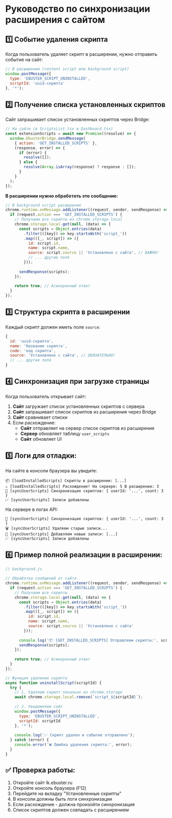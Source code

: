 # Руководство по синхронизации расширения с сайтом

## 1️⃣ Событие удаления скрипта

Когда пользователь удаляет скрипт в расширении, нужно отправить событие на сайт:

```javascript
// В расширении (content script или background script)
window.postMessage({
  type: 'EBUSTER_SCRIPT_UNINSTALLED',
  scriptId: 'uuid-скрипта'
}, '*');
```

## 2️⃣ Получение списка установленных скриптов

Сайт запрашивает список установленных скриптов через Bridge:

```javascript
// На сайте (в ScriptsList.tsx и Dashboard.tsx)
const extensionScripts = await new Promise((resolve) => {
  window.EbusterBridge.sendMessage(
    { action: 'GET_INSTALLED_SCRIPTS' },
    (response, error) => {
      if (error) {
        resolve([]);
      } else {
        resolve(Array.isArray(response) ? response : []);
      }
    }
  );
});
```

**В расширении нужно обработать это сообщение:**

```javascript
// В background script расширения
chrome.runtime.onMessage.addListener((request, sender, sendResponse) => {
  if (request.action === 'GET_INSTALLED_SCRIPTS') {
    // Получаем все скрипты из chrome.storage.local
    chrome.storage.local.get(null, (data) => {
      const scripts = Object.entries(data)
        .filter(([key]) => key.startsWith('script_'))
        .map(([_, script]) => ({
          id: script.id,
          name: script.name,
          source: script.source || 'Установлено с сайта', // ВАЖНО!
          // ... другие поля
        }));
      
      sendResponse(scripts);
    });
    
    return true; // Асинхронный ответ
  }
});
```

## 3️⃣ Структура скрипта в расширении

Каждый скрипт должен иметь поле `source`:

```javascript
{
  id: 'uuid-скрипта',
  name: 'Название скрипта',
  code: 'код скрипта',
  source: 'Установлено с сайта', // ОБЯЗАТЕЛЬНО!
  // ... другие поля
}
```

## 4️⃣ Синхронизация при загрузке страницы

Когда пользователь открывает сайт:

1. **Сайт** загружает список установленных скриптов с сервера
2. **Сайт** запрашивает список скриптов из расширения через Bridge
3. **Сайт** сравнивает списки
4. Если расхождение:
   - **Сайт** отправляет на сервер список скриптов из расширения
   - **Сервер** обновляет таблицу `user_scripts`
   - **Сайт** обновляет UI

## 5️⃣ Логи для отладки:

На сайте в консоли браузера вы увидите:

```
📦 [loadInstalledScripts] Скрипты в расширении: [...]
⚠️ [loadInstalledScripts] Расхождение! На сервере: 5 В расширении: 3
🔄 [syncUserScripts] Синхронизация скриптов: { userId: '...', count: 3 }
✅ [syncUserScripts] Записи добавлены
```

На сервере в логах API:

```
🔄 [syncUserScripts] Синхронизация скриптов: { userId: '...', count: 3 }
🗑️ [syncUserScripts] Удаляем старые записи...
📝 [syncUserScripts] Добавляем новые записи: [...]
✅ [syncUserScripts] Записи добавлены
```

## 6️⃣ Пример полной реализации в расширении:

```javascript
// background.js

// Обработка сообщений от сайта
chrome.runtime.onMessage.addListener((request, sender, sendResponse) => {
  if (request.action === 'GET_INSTALLED_SCRIPTS') {
    // Получаем все скрипты
    chrome.storage.local.get(null, (data) => {
      const scripts = Object.entries(data)
        .filter(([key]) => key.startsWith('script_'))
        .map(([_, script]) => ({
          id: script.id,
          name: script.name,
          source: script.source || 'Установлено с сайта'
        }));
      
      console.log('📦 [GET_INSTALLED_SCRIPTS] Отправляем скрипты:', scripts);
      sendResponse(scripts);
    });
    
    return true; // Асинхронный ответ
  }
});

// Функция удаления скрипта
async function uninstallScript(scriptId) {
  try {
    // 1. Удаляем скрипт локально из chrome.storage
    await chrome.storage.local.remove(`script_${scriptId}`);
    
    // 2. Уведомляем сайт
    window.postMessage({
      type: 'EBUSTER_SCRIPT_UNINSTALLED',
      scriptId: scriptId
    }, '*');
    
    console.log('✅ Скрипт удален и событие отправлено');
  } catch (error) {
    console.error('❌ Ошибка удаления скрипта:', error);
  }
}
```

## ✅ Проверка работы:

1. Откройте сайт lk.ebuster.ru
2. Откройте консоль браузера (F12)
3. Перейдите на вкладку "Установленные скрипты"
4. В консоли должны быть логи синхронизации
5. Если расхождение - должна произойти синхронизация
6. Список скриптов должен совпадать с расширением
